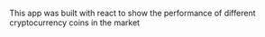 This app was built with react to show the performance of different cryptocurrency coins in the market
